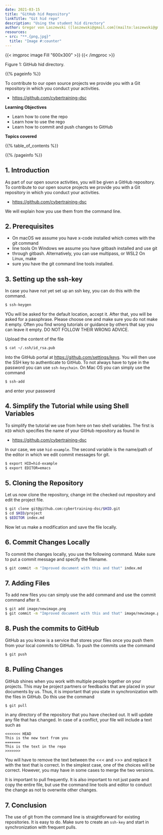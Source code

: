 ```yaml
---
date: 2021-03-15
title: "GitHub hid Repository"
linkTitle: "Git hid repo"
description: "Using the student hid directory"
author: Gregor von Laszewski ([laszewski@gmail.com](mailto:laszewski@gmail.com)) [laszewski.github.io](https://laszewski.github.io)
resources:
- src: "**.{png,jpg}"
  title: "Image #:counter"
---
```



{{< imgproc image Fill "600x300" >}}
{{< /imgproc >}}

Figure 1: GitHub hid directory.


{{% pageinfo %}}

To contribute to our open source projects we provide you with a Git 
repository in which you conduct your activities. 

* <https://github.com/cybertraining-dsc>

**Learning Objectives**

* Learn how to cone the repo
* Learn how to use the rego
* Learn how to commit and push changes to GitHub

  
**Topics covered**

{{% table_of_contents %}}

{{% /pageinfo %}}

## 1. Introduction

As part of our open source activities, you will be given a GitHub 
repository.
To contribute to our open source projects we provide you with a Git 
repository in which you conduct your activities. 

* <https://github.com/cybertraining-dsc>

We will explain how you use them from the command line.

## 2. Prerequisites

* On macOS we assume you have x-code installed which comes with the git command
* line tools On Windows we assume you have gitbash installed and use git
* through gitbash. Alternatively, you can use multipass, or WSL2 On Linux, make
* sure you have the git command line tools installed.


## 3. Setting up the ssh-key

In case you have not yet set up an ssh key, you can do this with the command.

```bash
$ ssh-keygen
````

YOu will be asked for the default location, accept it. After that, you will be
asked for a passphrase. Please choose one and make sure you do not make it
empty. Often you find wrong tutorials or guidance by others that say you can
leave it empty. DO NOT FOLLOW THEIR WRONG ADVICE.

Upload the content of the file

```bash
$ cat ~/.ssh/id_rsa.pub
```

Into the GitHub portal at <https://github.com/settings/keys>.
You will then use the SSH key to authenticate to GitHub. 
To not always have to type in the password you can use `ssh-keychain`.
On Mac OS you can simply use the command 

```bash
$ ssh-add
```

and enter your password

## 4. Simplify the Tutorial while using Shell Variables

To simplify the tutorial we use from here on two shell variables. The first is
`HID` which specifies the name of your GitHub repository as found in 

* <https://github.com/cybertraining-dsc>

In our case, we use `hid-example`. The second variable is the name/path of the
editor in which we edit commit messages for git.

```bash
$ export HID=hid-example
$ export EDITOR=emacs
````

## 5. Cloning the Repository

Let us now clone the repository, change int the checked out repository 
and edit the project file.

```bash
$ git clone git@github.com:cybertraining-dsc/$HID.git
$ cd $HID/project
$ $EDITOR index.md
```

Now let us make a modification and save the file locally. 

## 6. Commit Changes Locally

To commit the changes locally, you use the following command. Make sure to 
put a commit message and specify the filename.

```bash
$ git commit -m "Improved document with this and that" index.md
```

## 7. Adding Files

To add new files you can simply use the add command and use the commit command
after it.

```bash
$ git add image/newimage.png
$ git commit -m "Improved document with this and that" image/newimage.png
```

## 8. Push the commits to GitHub

GitHub as you know is a service that stores your files once you push them from
your local commits to GitHub. To push the commits use the command

```bash
$ git push
```

## 8. Pulling Changes

GitHub shines when you work with multiple people together on your projects. This
may be project partners or feedbacks that are placed in your documents by us.
Thus, it is important that you state in synchronization with the files in
GitHub. Do this use the command

```bash
$ git pull
```

in any directory of the repository that you have checked out. It will update
any file that has changed. In case of a conflict, your file will include  a
text such as

```
<<<<<<< HEAD
This is the new text from you
=======
This is the text in the repo
>>>>>>> 
```

You will have to remove the text between the <<< and >>> and replace it with
the text that is correct. In the simplest case, one of the choices will be
correct. However, you may have in some cases to merge the two versions.

It is important to pull frequently. It is also important to not just paste and
copy the entire file, but use the command line tools and editor to conduct the
change as not to overwrite other changes.

## 7. Conclusion

The use of git from the command line is straightforward for existing
repositories. It is easy to do. Make sure to create an `ssh-key` and start in
synchronization with frequent pulls.
